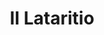 ---
title: II Lataritio

mediaPath: /videos/l_11_gb-1080p.mp4
mediaPosition:  [295947.45706993673,4634101.795880663,128.72348129287627]
mediaRotation:  [0.22663136741219683,-0.6794275062170797,-0.6620080237841688,0.22082088566505073]
mediaScale: 1
cameraFOV: 35

# Pair of camera points and targets: [final point], ... , [entrance point]
cameraPath: [
    [[295945.2966122519,4634104.674019617,128.63],[295955.198709974,4634091.48254941,129.0584559256829]],
    [[295941.7629300993,4634108.349499583,129.09185173113482],[295955.1257791956,4634090.112566778,128.02651042763307]],
    [[295931.5269565254,4634116.372172767,129.28464548663663],[295949.38965473534,4634102.510446238,128.2536476649642]],
    [[295916.78284950904,4634129.517253618,130.1866311142116],[295933.71758921444,4634114.535997301,129.15563329253916]],
    [[295900.3778876949,4634154.1622176105,133.65064133606938],[295915.63707211526,4634137.6513495315,131.0362709877609]],
    [[295885.43938864185,4634168.31525069,136.78222645210545],[295901.84448059194,4634153.071565366,133.49750088188998]]

]




animationEntry: 2000
---